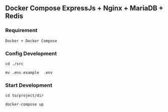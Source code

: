 ## Docker Compose ExpressJs + Nginx + MariaDB + Redis

### Requirement
```
Docker + Docker Compose
```

### Config Development
```
cd ./src

mv .env.example  .env
```

### Start Development
```
cd to/project/dir

docker-compose up
```